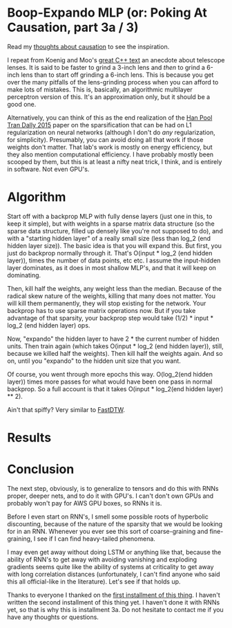 Boop-Expando MLP (or: Poking At Causation, part 3a / 3)
===

Read my [thoughts about causation](http://howonlee.github.io/2016/01/21/Poking-20At-20Causation1.html) to see the inspiration.

I repeat from Koenig and Moo's [great C++ text](http://www.amazon.com/Accelerated-C-Practical-Programming-Example/dp/020170353X) an anecdote about telescope lenses. It is said to be faster to grind a 3-inch lens and _then_ to grind a 6-inch lens than to start off grinding a 6-inch lens. This is because you get over the many pitfalls of the lens-grinding process when you can afford to make lots of mistakes. This is, basically, an algorithmic multilayer perceptron version of this. It's an approximation only, but it should be a good one.

Alternatively, you can think of this as the end realization of the [Han Pool Tran Dally 2015](http://arxiv.org/abs/1506.02626) paper on the sparsification that can be had on L1 regularization on neural networks (although I don't do _any_ regularization, for simplicity). Presumably, you can avoid doing all that work if those weights don't matter. That lab's work is mostly on energy efficiency, but they also mention computational efficiency. I have probably mostly been scooped by them, but this is at least a nifty neat trick, I think, and is entirely in software. Not even GPU's.

Algorithm
===

Start off with a backprop MLP with fully dense layers (just one in this, to keep it simple), but with weights in a sparse matrix data structure (so the sparse data structure, filled up densely like you're not supposed to do), and with a "starting hidden layer" of a really small size (less than log_2 (end hidden layer size)). The basic idea is that you will expand this. But first, you just do backprop normally through it. That's O(input * log_2 (end hidden layer)), times the number of data points, etc etc. I assume the input-hidden layer dominates, as it does in most shallow MLP's, and that it will keep on dominating.

Then, kill half the weights, any weight less than the median. Because of the radical skew nature of the weights, killing that many does not matter. You will kill them permanently, they will stop existing for the network. Your backprop has to use sparse matrix operations now. But if you take advantage of that sparsity, your backprop step would take (1/2) * input * log_2 (end hidden layer) ops.

Now, "expando" the hidden layer to have 2 * the current number of hidden units. Then train again (which takes O(input * log_2 (end hidden layer)), still, because we killed half the weights). Then kill half the weights again. And so on, until you "expando" to the hidden unit size that you want.

Of course, you went through more epochs this way. O(log_2(end hidden layer)) times more passes for what would have been one pass in normal backprop. So a full account is that it takes O(input * log_2(end hidden layer) ** 2).

Ain't that spiffy? Very similar to [FastDTW](https://gi.cebitec.uni-bielefeld.de/teaching/2007summer/jclub/papers/Salvador2004.pdf).

Results
===

Conclusion
===

The next step, obviously, is to generalize to tensors and do this with RNNs proper, deeper nets, and to do it with GPU's. I can't don't own GPUs and probably won't pay for AWS GPU boxes, so RNNs it is.

Before I even start on RNN's, I smell some possible roots of hyperbolic discounting, because of the nature of the sparsity that we would be looking for in an RNN. Whenever you ever see this sort of coarse-graining and fine-graining, I see if I can find heavy-tailed phenomena.

I may even get away without doing LSTM or anything like that, because the ability of RNN's to get away with avoiding vanishing and exploding gradients seems quite like the ability of systems at criticality to get away with long correlation distances (unfortunately, I can't find anyone who said this all official-like in the literature). Let's see if that holds up.

Thanks to everyone I thanked on the [first installment of this thing](http://howonlee.github.io/2016/01/21/Poking-20At-20Causation1.html). I haven't written the second installment of this thing yet. I haven't done it with RNNs yet, so that is why this is installment 3a. Do not hesitate to contact me if you have any thoughts or questions.
